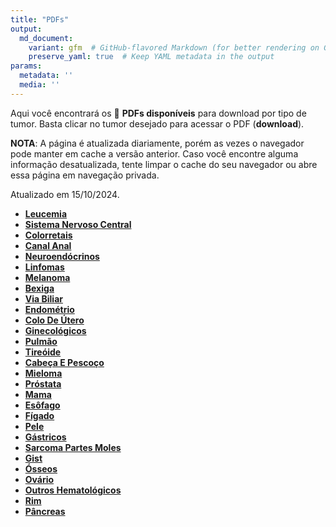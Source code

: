 ```yaml
---
title: "PDFs"
output: 
  md_document:
    variant: gfm  # GitHub-flavored Markdown (for better rendering on GitHub)
    preserve_yaml: true  # Keep YAML metadata in the output
params:
  metadata: ''
  media: ''
---
```


Aqui você encontrará os 📝 **PDFs disponíveis** para download por tipo
de tumor. Basta clicar no tumor desejado para acessar o PDF
(**download**).

**NOTA**: A página é atualizada diariamente, porém as vezes o navegador
pode manter em cache a versão anterior. Caso você encontre alguma
informação desatualizada, tente limpar o cache do seu navegador ou abre
essa página em navegação privada.

Atualizado em 15/10/2024.

- [**Leucemia**](https://coeoralmeds-e768.restdb.io/media/670e168cf63b804800012fd3?download=true)
- [**Sistema Nervoso
  Central**](https://coeoralmeds-e768.restdb.io/media/670e168ef63b804800012fd6?download=true)
- [**Colorretais**](https://coeoralmeds-e768.restdb.io/media/670e1691f63b804800012fdb?download=true)
- [**Canal
  Anal**](https://coeoralmeds-e768.restdb.io/media/670e1693f63b804800012fdd?download=true)
- [**Neuroendócrinos**](https://coeoralmeds-e768.restdb.io/media/670e1695f63b804800012fdf?download=true)
- [**Linfomas**](https://coeoralmeds-e768.restdb.io/media/670e1696f63b804800012fe1?download=true)
- [**Melanoma**](https://coeoralmeds-e768.restdb.io/media/670e1698f63b804800012fe3?download=true)
- [**Bexiga**](https://coeoralmeds-e768.restdb.io/media/670e169af63b804800012fe5?download=true)
- [**Via
  Biliar**](https://coeoralmeds-e768.restdb.io/media/670e169cf63b804800012fe7?download=true)
- [**Endométrio**](https://coeoralmeds-e768.restdb.io/media/670e169df63b804800012fe9?download=true)
- [**Colo De
  Útero**](https://coeoralmeds-e768.restdb.io/media/670e169ff63b804800012fea?download=true)
- [**Ginecológicos**](https://coeoralmeds-e768.restdb.io/media/670e16a1f63b804800012fed?download=true)
- [**Pulmão**](https://coeoralmeds-e768.restdb.io/media/670e16a3f63b804800012fef?download=true)
- [**Tireóide**](https://coeoralmeds-e768.restdb.io/media/670e16a6f63b804800012ff3?download=true)
- [**Cabeça E
  Pescoço**](https://coeoralmeds-e768.restdb.io/media/670e16a8f63b804800012ff4?download=true)
- [**Mieloma**](https://coeoralmeds-e768.restdb.io/media/670e16a9f63b804800012ff6?download=true)
- [**Próstata**](https://coeoralmeds-e768.restdb.io/media/670e16abf63b804800012ff8?download=true)
- [**Mama**](https://coeoralmeds-e768.restdb.io/media/670e16aff63b804800012ffd?download=true)
- [**Esôfago**](https://coeoralmeds-e768.restdb.io/media/670e16b0f63b804800012fff?download=true)
- [**Fígado**](https://coeoralmeds-e768.restdb.io/media/670e16b2f63b804800013001?download=true)
- [**Pele**](https://coeoralmeds-e768.restdb.io/media/670e16b4f63b804800013003?download=true)
- [**Gástricos**](https://coeoralmeds-e768.restdb.io/media/670e16b6f63b804800013005?download=true)
- [**Sarcoma Partes
  Moles**](https://coeoralmeds-e768.restdb.io/media/670e16b7f63b804800013008?download=true)
- [**Gist**](https://coeoralmeds-e768.restdb.io/media/670e16b9f63b80480001300a?download=true)
- [**Ósseos**](https://coeoralmeds-e768.restdb.io/media/670e16bbf63b80480001300c?download=true)
- [**Ovário**](https://coeoralmeds-e768.restdb.io/media/670e16bcf63b80480001300e?download=true)
- [**Outros
  Hematológicos**](https://coeoralmeds-e768.restdb.io/media/670e16bef63b804800013010?download=true)
- [**Rim**](https://coeoralmeds-e768.restdb.io/media/670e16c0f63b804800013012?download=true)
- [**Pâncreas**](https://coeoralmeds-e768.restdb.io/media/670e16c1f63b804800013014?download=true)
